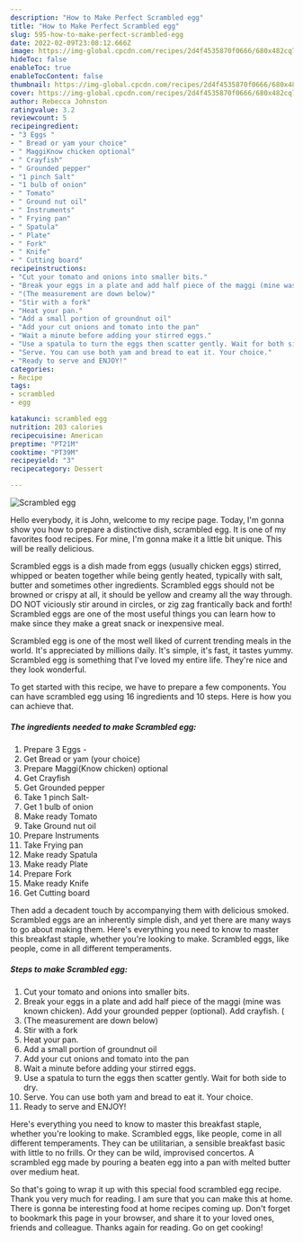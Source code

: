```yaml
---
description: "How to Make Perfect Scrambled egg"
title: "How to Make Perfect Scrambled egg"
slug: 595-how-to-make-perfect-scrambled-egg
date: 2022-02-09T23:08:12.666Z
image: https://img-global.cpcdn.com/recipes/2d4f4535870f0666/680x482cq70/scrambled-egg-recipe-main-photo.jpg
hideToc: false
enableToc: true
enableTocContent: false
thumbnail: https://img-global.cpcdn.com/recipes/2d4f4535870f0666/680x482cq70/scrambled-egg-recipe-main-photo.jpg
cover: https://img-global.cpcdn.com/recipes/2d4f4535870f0666/680x482cq70/scrambled-egg-recipe-main-photo.jpg
author: Rebecca Johnston
ratingvalue: 3.2
reviewcount: 5
recipeingredient:
- "3 Eggs "
- " Bread or yam your choice"
- " MaggiKnow chicken optional"
- " Crayfish"
- " Grounded pepper"
- "1 pinch Salt"
- "1 bulb of onion"
- " Tomato"
- " Ground nut oil"
- " Instruments"
- " Frying pan"
- " Spatula"
- " Plate"
- " Fork"
- " Knife"
- " Cutting board"
recipeinstructions:
- "Cut your tomato and onions into smaller bits."
- "Break your eggs in a plate and add half piece of the maggi (mine was known chicken). Add your grounded pepper (optional). Add crayfish. ("
- "(The measurement are down below)"
- "Stir with a fork"
- "Heat your pan."
- "Add a small portion of groundnut oil"
- "Add your cut onions and tomato into the pan"
- "Wait a minute before adding your stirred eggs."
- "Use a spatula to turn the eggs then scatter gently. Wait for both side to dry."
- "Serve. You can use both yam and bread to eat it. Your choice."
- "Ready to serve and ENJOY!"
categories:
- Recipe
tags:
- scrambled
- egg

katakunci: scrambled egg 
nutrition: 203 calories
recipecuisine: American
preptime: "PT21M"
cooktime: "PT39M"
recipeyield: "3"
recipecategory: Dessert

---
```



![Scrambled egg](https://img-global.cpcdn.com/recipes/2d4f4535870f0666/680x482cq70/scrambled-egg-recipe-main-photo.jpg)

Hello everybody, it is John, welcome to my recipe page. Today, I'm gonna show you how to prepare a distinctive dish, scrambled egg. It is one of my favorites food recipes. For mine, I'm gonna make it a little bit unique. This will be really delicious.

Scrambled eggs is a dish made from eggs (usually chicken eggs) stirred, whipped or beaten together while being gently heated, typically with salt, butter and sometimes other ingredients. Scrambled eggs should not be browned or crispy at all, it should be yellow and creamy all the way through. DO NOT viciously stir around in circles, or zig zag frantically back and forth! Scrambled eggs are one of the most useful things you can learn how to make since they make a great snack or inexpensive meal.

Scrambled egg is one of the most well liked of current trending meals in the world. It's appreciated by millions daily. It's simple, it's fast, it tastes yummy. Scrambled egg is something that I've loved my entire life. They're nice and they look wonderful.


To get started with this recipe, we have to prepare a few components. You can have scrambled egg using 16 ingredients and 10 steps. Here is how you can achieve that.

<!--inarticleads1-->

##### The ingredients needed to make Scrambled egg:

1. Prepare 3 Eggs -
1. Get  Bread or yam (your choice)
1. Prepare  Maggi(Know chicken) optional
1. Get  Crayfish
1. Get  Grounded pepper
1. Take 1 pinch Salt-
1. Get 1 bulb of onion
1. Make ready  Tomato
1. Take  Ground nut oil
1. Prepare  Instruments
1. Take  Frying pan
1. Make ready  Spatula
1. Make ready  Plate
1. Prepare  Fork
1. Make ready  Knife
1. Get  Cutting board


Then add a decadent touch by accompanying them with delicious smoked. Scrambled eggs are an inherently simple dish, and yet there are many ways to go about making them. Here&#39;s everything you need to know to master this breakfast staple, whether you&#39;re looking to make. Scrambled eggs, like people, come in all different temperaments. 

<!--inarticleads2-->

##### Steps to make Scrambled egg:

1. Cut your tomato and onions into smaller bits.
1. Break your eggs in a plate and add half piece of the maggi (mine was known chicken). Add your grounded pepper (optional). Add crayfish. (
1. (The measurement are down below)
1. Stir with a fork
1. Heat your pan.
1. Add a small portion of groundnut oil
1. Add your cut onions and tomato into the pan
1. Wait a minute before adding your stirred eggs.
1. Use a spatula to turn the eggs then scatter gently. Wait for both side to dry.
1. Serve. You can use both yam and bread to eat it. Your choice.
1. Ready to serve and ENJOY!

Here&#39;s everything you need to know to master this breakfast staple, whether you&#39;re looking to make. Scrambled eggs, like people, come in all different temperaments. They can be utilitarian, a sensible breakfast basic with little to no frills. Or they can be wild, improvised concertos. A scrambled egg made by pouring a beaten egg into a pan with melted butter over medium heat. 

So that's going to wrap it up with this special food scrambled egg recipe. Thank you very much for reading. I am sure that you can make this at home. There is gonna be interesting food at home recipes coming up. Don't forget to bookmark this page in your browser, and share it to your loved ones, friends and colleague. Thanks again for reading. Go on get cooking!
